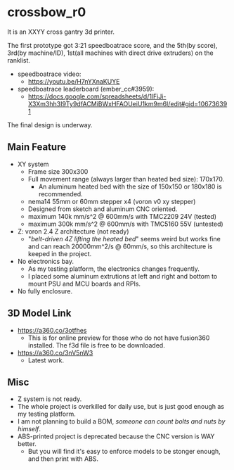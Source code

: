 # crossbow_r0
It is an XXYY cross gantry 3d printer.

The first prototype got 3:21 speedboatrace score, and the 5th(by score), 3rd(by machine/ID), 1st(all machines with direct drive extruders) on the ranklist.

* speedboatrace video: 
  * https://youtu.be/H7nYXnaKUYE
* speedboatrace leaderboard (ember_cc#3959):
  * https://docs.google.com/spreadsheets/d/1lFiJi-X3Xm3hh3I9Ty9dfACMiBWxHFAOUeiU1km9m6I/edit#gid=106736391

The final design is underway.

## Main Feature
* XY system
    * Frame size 300x300
    * Full movement range (always larger than heated bed size): 170x170. 
        * An aluminum heated bed with the size of 150x150 or 180x180 is recommended.
    * nema14 55mm or 60mm stepper x4 (voron v0 xy stepper)
    * Designed from sketch and aluminum CNC oriented.
    * maximum 140k mm/s^2 @ 600mm/s with TMC2209 24V (tested)
    * maximum 300k mm/s^2 @ 600mm/s with TMC5160 55V (untested)
* Z: voron 2.4 Z architecture (not ready)
    * "*belt-driven 4Z lifting the heated bed*" seems weird but works fine and can reach 20000mm^2/s @ 60mm/s, so this architecture is keeped in the project.
* No electronics bay. 
    * As my testing platform, the electronics changes frequently. 
    * I placed some aluminum extrutions at left and right and bottom to mount PSU and MCU boards and RPIs.
* No fully enclosure.

## 3D Model Link
* https://a360.co/3otfhes 
  * This is for online preview for those who do not have fusion360 installed. The f3d file is free to be downloaded.
* https://a360.co/3nV5nW3
  * Latest work.

## Misc
* Z system is not ready.
* The whole project is overkilled for daily use, but is just good enough as my testing platform.
* I am not planning to build a BOM, *someone can count bolts and nuts by himself*.
* ABS-printed project is deprecated because the CNC version is WAY better. 
    * But you will find it's easy to enforce models to be stonger enough, and then print with ABS.
